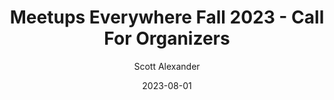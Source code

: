 ---
layout: podcast
title: "Meetups Everywhere Fall 2023 - Call For Organizers"
author: Scott Alexander
description: https://astralcodexten.substack.com/p/meetups-everywhere-fall-2023-call
date: 2023-08-01
length: 1955654
duration: 489
guid: meetups-everywhere-fall-2023-call
---